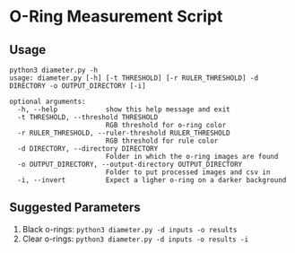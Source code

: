 # O-Ring Measurement Script

## Usage
```
python3 diameter.py -h
usage: diameter.py [-h] [-t THRESHOLD] [-r RULER_THRESHOLD] -d DIRECTORY -o OUTPUT_DIRECTORY [-i]

optional arguments:
  -h, --help            show this help message and exit
  -t THRESHOLD, --threshold THRESHOLD
                        RGB threshold for o-ring color
  -r RULER_THRESHOLD, --ruler-threshold RULER_THRESHOLD
                        RGB threshold for rule color
  -d DIRECTORY, --directory DIRECTORY
                        Folder in which the o-ring images are found
  -o OUTPUT_DIRECTORY, --output-directory OUTPUT_DIRECTORY
                        Folder to put processed images and csv in
  -i, --invert          Expect a ligher o-ring on a darker background
```

## Suggested Parameters

1. Black o-rings: `python3 diameter.py -d inputs -o results`
2. Clear o-rings: `python3 diameter.py -d inputs -o results -i`
